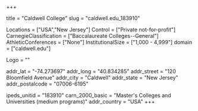 
+++

title = "Caldwell College"
slug = "caldwell.edu_183910"

Locations = ["USA","New Jersey"]
Control = ["Private not-for-profit"]
CarnegieClassification = ["Baccalaureate Colleges--General"]
AthleticConferences = ["None"]
InstitutionalSize = ["1,000 - 4,999"]
domain = ["caldwell.edu"]

Logo = ""

addr_lat = "-74.273697"
addr_long = "40.834285"
addr_street = "120 Bloomfield Avenue"
addr_city = "Caldwell"
addr_state = "New Jersey"
addr_postalcode = "07006-6195"

ipeds_unitid = "183910"
carn_2000_basic = "Master's Colleges and Universities (medium programs)"
addr_country = "USA"
+++
    
